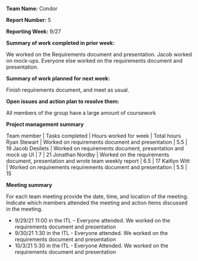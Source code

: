 **Team Name:** Condor

**Report Number:** 5

**Reporting Week:** 9/27

**Summary of work completed in prior week:**

We worked on the Requirements document and presentation. Jacob worked on mock-ups.
Everyone else worked on the requirements document and presentation.

**Summary of work planned for next week:**

Finish requirements document, and meet as usual.

**Open issues and action plan to resolve them:**

All members of the group have a large amount of coursework

**Project management summary**

Team member | Tasks completed | Hours worked for week | Total hours
Ryan Stewart | Worked on requirements document and presentation  | 5.5 | 19
Jacob Desilets | Worked on requirements document, presentation and mock up UI | 7 | 21 
Jonathan Nordby | Worked on the requirements document, presentation and wrote team weekly report | 6.5 | 17 
Kaitlyn Witt | Worked on requirements requirements document and presentation | 5.5 | 15

**Meeting summary**

For each team meeting provide the date, time, and location of the meeting. Indicate which members attended the meeting and action items discussed in the meeting.

* 9/29/21 11:00 in the ITL – Everyone attended. We worked on the requirements document and presentation
* 9/30/21 1:30 in the ITL - Everyone attended. We worked on the requirements document and presentation
* 10/3/21 5:30 in the ITL - Everyone Attended. We worked on the requirements document and presentation
